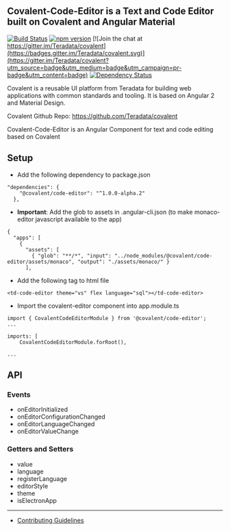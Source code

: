 ## Covalent-Code-Editor is a Text and Code Editor built on Covalent and Angular Material

[![Build Status](https://travis-ci.org/Teradata/covalent.svg?branch=develop)](https://travis-ci.org/Teradata/covalent-code-editor)
[![npm version](https://badge.fury.io/js/%40covalent%2Fcore.svg)](https://badge.fury.io/js/%40covalent%2Fcode-editor)
[![Join the chat at https://gitter.im/Teradata/covalent](https://badges.gitter.im/Teradata/covalent.svg)](https://gitter.im/Teradata/covalent?utm_source=badge&utm_medium=badge&utm_campaign=pr-badge&utm_content=badge)
[![Dependency Status](https://dependencyci.com/github/Teradata/covalent/badge)](https://dependencyci.com/github/Teradata/covalent-code-editor)

Covalent is a reusable UI platform from Teradata for building web applications with common standards and tooling. It is based on Angular 2 and Material Design.

Covalent Github Repo: https://github.com/Teradata/covalent

Covalent-Code-Editor is an Angular Component for text and code editing based on Covalent

## Setup

* Add the following dependency to package.json
```
"dependencies": {
    "@covalent/code-editor": "^1.0.0-alpha.2"
  },
```
* **Important**: Add the glob to assets in .angular-cli.json (to make monaco-editor javascript available to the app)
```
{
  "apps": [
    {
      "assets": [
        { "glob": "**/*", "input": "../node_modules/@covalent/code-editor/assets/monaco", "output": "./assets/monaco/" }
      ],
```
* Add the following tag to html file
```
<td-code-editor theme="vs" flex language="sql"></td-code-editor>
```
* Import the covalent-editor component into app.module.ts
```
import { CovalentCodeEditorModule } from '@covalent/code-editor';
...

imports: [
    CovalentCodeEditorModule.forRoot(),

...
```

## API

### Events
* onEditorInitialized
* onEditorConfigurationChanged
* onEditorLanguageChanged
* onEditorValueChange

### Getters and Setters
* value
* language
* registerLanguage
* editorStyle
* theme
* isElectronApp

---

* [Contributing Guidelines](docs/CONTRIBUTING.md)